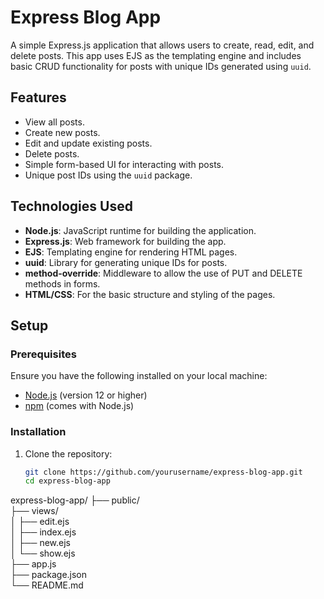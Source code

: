 # Express Blog App

A simple Express.js application that allows users to create, read, edit, and delete posts. This app uses EJS as the templating engine and includes basic CRUD functionality for posts with unique IDs generated using `uuid`.

## Features

- View all posts.
- Create new posts.
- Edit and update existing posts.
- Delete posts.
- Simple form-based UI for interacting with posts.
- Unique post IDs using the `uuid` package.

## Technologies Used

- **Node.js**: JavaScript runtime for building the application.
- **Express.js**: Web framework for building the app.
- **EJS**: Templating engine for rendering HTML pages.
- **uuid**: Library for generating unique IDs for posts.
- **method-override**: Middleware to allow the use of PUT and DELETE methods in forms.
- **HTML/CSS**: For the basic structure and styling of the pages.

## Setup

### Prerequisites

Ensure you have the following installed on your local machine:

- [Node.js](https://nodejs.org/) (version 12 or higher)
- [npm](https://www.npmjs.com/) (comes with Node.js)

### Installation

1. Clone the repository:

   ```bash
   git clone https://github.com/yourusername/express-blog-app.git
   cd express-blog-app
express-blog-app/
├── public/            
├── views/       
│   ├── edit.ejs         
│   ├── index.ejs         
│   ├── new.ejs           
│   └── show.ejs           
├── app.js               
├── package.json            
└── README.md             

